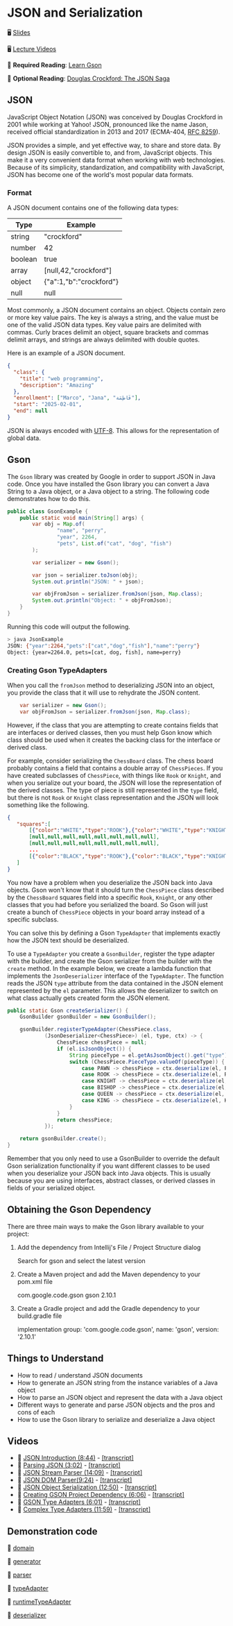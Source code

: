 # JSON and Serialization

🖥️ [Slides](https://docs.google.com/presentation/d/19KUDyTUNK_CUFjRQCSkOLtKEbgiLOiQS/edit?usp=sharing&ouid=114081115660452804792&rtpof=true&sd=true)

🖥️ [Lecture Videos](#videos)

📖 **Required Reading**: [Learn Gson](https://www.tutorialspoint.com/gson/index.htm)

📖 **Optional Reading**: [Douglas Crockford: The JSON Saga](https://www.youtube.com/watch?v=-C-JoyNuQJs)

## JSON

JavaScript Object Notation (JSON) was conceived by Douglas Crockford in 2001 while working at Yahoo! JSON, pronounced like the name Jason, received official standardization in 2013 and 2017 (ECMA-404, [RFC 8259](https://datatracker.ietf.org/doc/html/rfc8259)).

JSON provides a simple, and yet effective way, to share and store data. By design JSON is easily convertible to, and from, JavaScript objects. This make it a very convenient data format when working with web technologies. Because of its simplicity, standardization, and compatibility with JavaScript, JSON has become one of the world's most popular data formats.

### Format

A JSON document contains one of the following data types:

| Type    | Example                 |
| ------- | ----------------------- |
| string  | "crockford"             |
| number  | 42                      |
| boolean | true                    |
| array   | [null,42,"crockford"]   |
| object  | {"a":1,"b":"crockford"} |
| null    | null                    |

Most commonly, a JSON document contains an object. Objects contain zero or more key value pairs. The key is always a string, and the value must be one of the valid JSON data types. Key value pairs are delimited with commas. Curly braces delimit an object, square brackets and commas delimit arrays, and strings are always delimited with double quotes.

Here is an example of a JSON document.

```json
{
  "class": {
    "title": "web programming",
    "description": "Amazing"
  },
  "enrollment": ["Marco", "Jana", "فَاطِمَة"],
  "start": "2025-02-01",
  "end": null
}
```

JSON is always encoded with [UTF-8](https://en.wikipedia.org/wiki/UTF-8). This allows for the representation of global data.

## Gson

The `Gson` library was created by Google in order to support JSON in Java code. Once you have installed the Gson library you can convert a Java String to a Java object, or a Java object to a string. The following code demonstrates how to do this.

```java
public class GsonExample {
    public static void main(String[] args) {
        var obj = Map.of(
                "name", "perry",
                "year", 2264,
                "pets", List.of("cat", "dog", "fish")
        );

        var serializer = new Gson();

        var json = serializer.toJson(obj);
        System.out.println("JSON: " + json);

        var objFromJson = serializer.fromJson(json, Map.class);
        System.out.println("Object: " + objFromJson);
    }
}
```

Running this code will output the following.

```sh
> java JsonExample
JSON: {"year":2264,"pets":["cat","dog","fish"],"name":"perry"}
Object: {year=2264.0, pets=[cat, dog, fish], name=perry}
```

### Creating Gson TypeAdapters

When you call the `fromJson` method to deserializing JSON into an object, you provide the class that it will use to rehydrate the JSON content.

```java
    var serializer = new Gson();
    var objFromJson = serializer.fromJson(json, Map.class);
```

However, if the class that you are attempting to create contains fields that are interfaces or derived classes, then you must help Gson know which class should be used when it creates the backing class for the interface or derived class.

For example, consider serializing the `ChessBoard` class. The chess board probably contains a field that contains a double array of `ChessPieces`. If you have created subclasses of `ChessPiece`, with things like `Rook` or `Knight`, and when you serialize out your board, the JSON will lose the representation of the derived classes. The type of piece is still represented in the `type` field, but there is not `Rook` or `Knight` class representation and the JSON will look something like the following.

```json
{
   "squares":[
       [{"color":"WHITE","type":"ROOK"},{"color":"WHITE","type":"KNIGHT"}, ... ]
       [null,null,null,null,null,null,null,null],
       [null,null,null,null,null,null,null,null],
       ...
       [{"color":"BLACK","type":"ROOK"},{"color":"BLACK","type":"KNIGHT"}, ...]
   ]
}
```

You now have a problem when you deserialize the JSON back into Java objects. Gson won't know that it should turn the `ChessPiece` class described by the `ChessBoard` squares field into a specific `Rook`, `Knight`, or any other classes that you had before you serialized the board. So Gson will just create a bunch of `ChessPiece` objects in your board array instead of a specific subclass.

You can solve this by defining a Gson `TypeAdapter` that implements exactly how the JSON text should be deserialized.

To use a `TypeAdapter` you create a `GsonBuilder`, register the type adapter with the builder, and create the Gson serializer from the builder with the `create` method. In the example below, we create a lambda function that implements the `JsonDeserializer` interface of the `TypeAdapter`. The function reads the JSON `type` attribute from the data contained in the JSON element represented by the `el` parameter. This allows the deserializer to switch on what class actually gets created form the JSON element.

```java
public static Gson createSerializer() {
    GsonBuilder gsonBuilder = new GsonBuilder();

    gsonBuilder.registerTypeAdapter(ChessPiece.class,
            (JsonDeserializer<ChessPiece>) (el, type, ctx) -> {
                ChessPiece chessPiece = null;
                if (el.isJsonObject()) {
                    String pieceType = el.getAsJsonObject().get("type").getAsString();
                    switch (ChessPiece.PieceType.valueOf(pieceType)) {
                        case PAWN -> chessPiece = ctx.deserialize(el, Pawn.class);
                        case ROOK -> chessPiece = ctx.deserialize(el, Rook.class);
                        case KNIGHT -> chessPiece = ctx.deserialize(el, Knight.class);
                        case BISHOP -> chessPiece = ctx.deserialize(el, Bishop.class);
                        case QUEEN -> chessPiece = ctx.deserialize(el, Queen.class);
                        case KING -> chessPiece = ctx.deserialize(el, King.class);
                    }
                }
                return chessPiece;
            });

    return gsonBuilder.create();
}
```

Remember that you only need to use a GsonBuilder to override the default Gson serialization functionality if you want different classes to be used when you deserialize your JSON back into Java objects. This is usually because you are using interfaces, abstract classes, or derived classes in fields of your serialized object.

## Obtaining the Gson Dependency

There are three main ways to make the Gson library available to your project:

1. Add the dependency from Intellij's File / Project Structure dialog

   Search for gson and select the latest version

1. Create a Maven project and add the Maven dependency to your pom.xml file

   <dependency>
      <groupId>com.google.code.gson</groupId>
      <artifactId>gson</artifactId>
      <version>2.10.1</version>
   </dependency>

1. Create a Gradle project and add the Gradle dependency to your build.gradle file

   implementation group: 'com.google.code.gson', name: 'gson', version: '2.10.1'

## Things to Understand

- How to read / understand JSON documents
- How to generate an JSON string from the instance variables of a Java object
- How to parse an JSON object and represent the data with a Java object
- Different ways to generate and parse JSON objects and the pros and cons of each
- How to use the Gson library to serialize and deserialize a Java object

## Videos

- 🎥 [JSON Introduction (8:44)](https://byu.hosted.panopto.com/Panopto/Pages/Viewer.aspx?id=68705db1-09e9-401a-899a-b170015429ca) - [[transcript]](https://github.com/user-attachments/files/17751128/CS_240_JSON_Introduction_Transcript.pdf)
- 🎥 [Parsing JSON (3:02)](https://byu.hosted.panopto.com/Panopto/Pages/Viewer.aspx?id=84e10091-df45-42e8-a244-b1700156f7c0) - [[transcript]](https://github.com/user-attachments/files/17751145/CS_240_Parsing_JSON_Transcript.pdf)
- 🎥 [JSON Stream Parser (14:09)](https://byu.hosted.panopto.com/Panopto/Pages/Viewer.aspx?id=ce33cc30-4265-4b3c-8cf1-b1700158857a) - [[transcript]](https://github.com/user-attachments/files/17751156/CS_240_JSON_Stream_Parser_Transcript.pdf)
- 🎥 [JSON DOM Parser(9:24)](https://byu.hosted.panopto.com/Panopto/Pages/Viewer.aspx?id=799da5b0-57ad-4f43-adac-b170015d3c9e) - [[transcript]](https://github.com/user-attachments/files/17751163/CS_240_JSON_DOM_Parser_Transcript.pdf)
- 🎥 [JSON Object Serialization (12:50)](https://byu.hosted.panopto.com/Panopto/Pages/Viewer.aspx?id=11bfdcea-647b-49a2-9c4f-b170016048d5) - [[transcript]](https://github.com/user-attachments/files/17751171/CS_240_JSON_Object_Serialization_Transcript.pdf)
- 🎥 [Creating GSON Project Dependency (6:06)](https://byu.hosted.panopto.com/Panopto/Pages/Viewer.aspx?id=7d951c28-2f7e-4e0f-ab83-b1700164a7a7) - [[transcript]](https://github.com/user-attachments/files/17751202/CS_240_Creating_Gson_Project._Dependency_Transcript.pdf)
- 🎥 [GSON Type Adapters (6:01)](https://byu.hosted.panopto.com/Panopto/Pages/Viewer.aspx?id=5d389661-eda2-4d90-8168-b17001668914) - [[transcript]](https://github.com/user-attachments/files/17751233/CS_240_Gson_Type_Adapters_Transcript.pdf)
- 🎥 [Complex Type Adapters (11:59)](https://byu.hosted.panopto.com/Panopto/Pages/Viewer.aspx?id=5e845943-a45f-430b-8510-b1700168544d) - [[transcript]](https://github.com/user-attachments/files/17751262/CS_240_Complex_Type_Adapter_Transcript.pdf)

## Demonstration code

📁 [domain](example-code/domain)

📁 [generator](example-code/generator)

📁 [parser](example-code/parser)

📁 [typeAdapter](example-code/typeAdapter)

📁 [runtimeTypeAdapter](example-code/runtimeTypeAdapter)

📁 [deserializer](example-code/deserializer)
